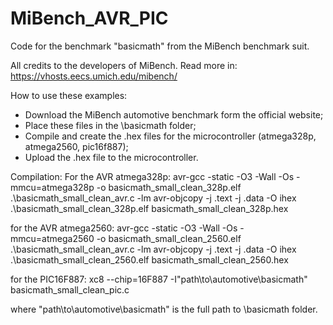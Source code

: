 # MiBench_AVR_PIC
Code for the benchmark "basicmath" from the MiBench benchmark suit.

All credits to the developers of MiBench.
Read more in: https://vhosts.eecs.umich.edu/mibench/

How to use these examples:
- Download the MiBench automotive benchmark form the official website;
- Place these files in the \basicmath folder;
- Compile and create the .hex files for the microcontroller (atmega328p, atmega2560, pic16f887);
- Upload the .hex file to the microcontroller.

Compilation:
  For the AVR atmega328p:
  avr-gcc -static -O3 -Wall -Os -mmcu=atmega328p -o basicmath_small_clean_328p.elf .\basicmath_small_clean_avr.c -lm
  avr-objcopy -j .text -j .data -O ihex .\basicmath_small_clean_328p.elf basicmath_small_clean_328p.hex
  
  for the AVR atmega2560:
  avr-gcc -static -O3 -Wall -Os -mmcu=atmega2560 -o basicmath_small_clean_2560.elf .\basicmath_small_clean_avr.c -lm
  avr-objcopy -j .text -j .data -O ihex .\basicmath_small_clean_2560.elf basicmath_small_clean_2560.hex
  
  for the PIC16F887:
  xc8 --chip=16F887 -I"path\to\automotive\basicmath" basicmath_small_clean_pic.c
  
  where "path\to\automotive\basicmath" is the full path to \basicmath folder.
